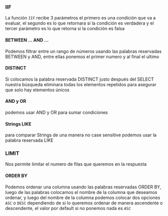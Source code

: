 ### IIF

La función `IIF` recibe 3 parámetros el primero es una condición que va a evaluar, el segundo es lo que retornara si la condición es verdadera y el tercer parámetro es lo que retorna si la condición es
falsa 

#### BETWEEN ... AND ...

Podemos filtrar entre un rango de números usando las palabras reservadas BETWEEN y AND, entre ellas ponemos el primer numero y al final el ultimo

#### DISTINCT

Si colocamos la palabra reservada DISTINCT justo después del SELECT nuestra búsqueda eliminara todas los elementos repetidos para asegurar que solo hay elementos únicos 
#### AND y OR

podemos usar AND y OR para sumar condiciones 

#### Strings LIKE

para comparar Strings de una manera no case sensitive podemos usar la palabra reservada LIKE

### LIMIT

Nos permite limitar el numero de filas que queremos en la respuesta 

#### ORDER BY

Podemos ordenar una columna usando las palabras reservadas ORDER BY, luego de las palabras colocamos el nombre de la columna que deseamos ordenar, y luego del nombre de la columna podemos
colocar dos opciones `ASC` o `DESC` dependiendo de si lo queremos ordenar de manera ascendente o descendente, el valor por default si no ponemos nada es `ASC`